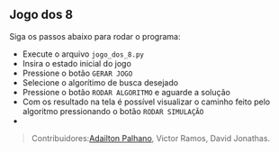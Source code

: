 ## Jogo dos 8
Siga os passos abaixo para rodar o programa:

 - Execute o arquivo `jogo_dos_8.py`
 - Insira o estado inicial do jogo
 - Pressione o botão `GERAR JOGO`
 - Selecione o algorítimo de busca desejado
 - Pressione o botão `RODAR ALGORITMO` e aguarde a solução
 - Com os resultado na tela é possível visualizar o caminho feito pelo algoritmo pressionando o botão `RODAR SIMULAÇÃO`
 - 

>Contribuidores:[Adailton Palhano](https://github.com/adailtonasp), Victor Ramos, David Jonathas.



